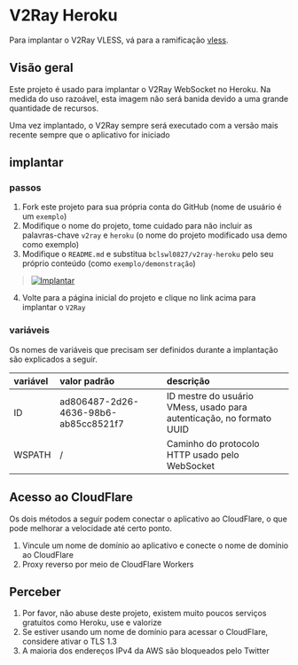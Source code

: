 # V2Ray Heroku

Para implantar o V2Ray VLESS, vá para a ramificação [vless](https://github.com/bclswl0827/v2ray-heroku/tree/vless).

## Visão geral

Este projeto é usado para implantar o V2Ray WebSocket no Heroku. Na medida do uso razoável, esta imagem não será banida devido a uma grande quantidade de recursos.

Uma vez implantado, o V2Ray sempre será executado com a versão mais recente sempre que o aplicativo for iniciado

## implantar

### passos

 1. Fork este projeto para sua própria conta do GitHub (nome de usuário é um `exemplo`)
 2. Modifique o nome do projeto, tome cuidado para não incluir as palavras-chave `v2ray` e `heroku` (o nome do projeto modificado usa demo como exemplo)
 3. Modifique o `README.md` e substitua `bclswl0827/v2ray-heroku` pelo seu próprio conteúdo (como `exemplo/demonstração`)

> [![Implantar](https://www.herokucdn.com/deploy/button.png)](https://dashboard.heroku.com/new?template=https://github.com/JohnWinchesterr/V2ray-Vless)

 4. Volte para a página inicial do projeto e clique no link acima para implantar o `V2Ray`

### variáveis

Os nomes de variáveis ​​que precisam ser definidos durante a implantação são explicados a seguir.

| variável | valor padrão | descrição |
| :--- | :--- | :--- |
| ID | ad806487-2d26-4636-98b6-ab85cc8521f7 | ID mestre do usuário VMess, usado para autenticação, no formato UUID |
| WSPATH | / | Caminho do protocolo HTTP usado pelo WebSocket |

## Acesso ao CloudFlare

Os dois métodos a seguir podem conectar o aplicativo ao CloudFlare, o que pode melhorar a velocidade até certo ponto.

 1. Vincule um nome de domínio ao aplicativo e conecte o nome de domínio ao CloudFlare
 2. Proxy reverso por meio de CloudFlare Workers

## Perceber

 1. Por favor, não abuse deste projeto, existem muito poucos serviços gratuitos como Heroku, use e valorize
 2. Se estiver usando um nome de domínio para acessar o CloudFlare, considere ativar o TLS 1.3
 3. A maioria dos endereços IPv4 da AWS são bloqueados pelo Twitter
